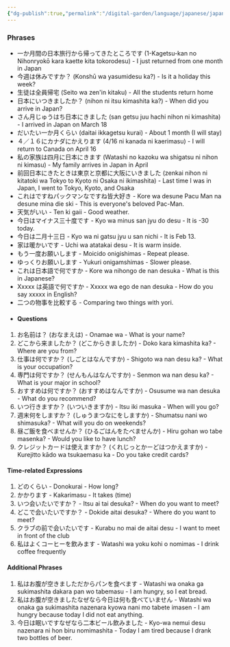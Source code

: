 ```yaml
---
{"dg-publish":true,"permalink":"/digital-garden/language/japanese/japanese-phrases/","updated":"2023-12-08T18:22:14.997-07:00"}
---
```


### Phrases

- 一か月間の日本旅行から帰ってきたところです (1-Kagetsu-kan no Nihonryokō kara kaette kita tokorodesu) - I just returned from one month in Japan
- 今週は休みですか？ (Konshū wa yasumidesu ka?) - Is it a holiday this week?
- 生徒は全員帰宅 (Seito wa zen'in kitaku) - All the students return home
- 日本にいつきましたか？ (nihon ni itsu kimashita ka?) - When did you arrive in Japan?
- さん月じゅうはち日本にきました (san getsu juu hachi nihon ni kimashita) - I arrived in Japan on March 18
- だいたい一か月くらい (daitai ikkagetsu kurai) - About 1 month (I will stay)
- ４／１６にカナダにかえります (4/16 ni kanada ni kaerimasu) - I will return to Canada on April 16
- 私の家族は四月に日本にきます (Watashi no kazoku wa shigatsu ni nihon ni kimasu) - My family arrives in Japan in April
- 前回日本にきたときは東京と京都に大阪にいきました (zenkai nihon ni kitatoki wa Tokyo to Kyoto ni Osaka ni ikimashita) - Last time I was in Japan, I went to Tokyo, Kyoto, and Osaka
- これはですねパックマンなですね皆大好き - Kore wa desune Pacu Man na desune mina die ski - This is everyone's beloved Pac-Man.
- 天気がいい - Ten ki gaii - Good weather.
- 今日はマイナス三十度です - Kyo wa minus san jyu do desu - It is -30 today.
- 今日は二月十三日 - Kyo wa ni gatsu jyu u san nichi - It is Feb 13.
- 家は暖かいです - Uchi wa atatakai desu - It is warm inside.
- もう一度お願いします - Moicido onigishimas - Repeat please.
- ゆっくりお願いします - Yukuri onigamshimas - Slower please.
- これは日本語で何ですか - Kore wa nihongo de nan desuka - What is this in Japanese?
- Xxxxx は英語で何ですか - Xxxxx wa ego de nan desuka - How do you say xxxxx in English?
- 二つの物事を比較する - Comparing two things with yori.
- #### Questions

1. お名前は？ (おなまえは) - Onamae wa - What is your name?
2. どこから来ましたか？ (どこからきましたか) - Doko kara kimashita ka? - Where are you from?
3. 仕事は何ですか？ (しごとはなんですか) - Shigoto wa nan desu ka? - What is your occupation?
4. 専門は何ですか？ (せんもんはなんですか) - Senmon wa nan desu ka? - What is your major in school?
5. おすすめは何ですか？ (おすすめはなんですか) - Osusume wa nan desuka - What do you recommend?
6. いつ行きますか？ (いついきますか) - Itsu iki masuka - When will you go?
7. 週末何をしますか？ (しゅうまつなにをしますか) - Shumatsu nani wo shimasuka? - What will you do on weekends?
8. 昼ご飯を食べませんか？ (ひるごはんをたべませんか) - Hiru gohan wo tabe masenka? - Would you like to have lunch?
9. クレジットカードは使えますか？ (くれじっとかーどはつかえますか) - Kurejitto kādo wa tsukaemasu ka - Do you take credit cards?

#### Time-related Expressions

1. どのくらい - Donokurai - How long?
2. かかります - Kakarimasu - It takes (time)
3. いつ会いたいですか？ - Itsu ai tai desuka? - When do you want to meet?
4. どこで会いたいですか？ - Dokide aitai desuka? - Where do you want to meet?
5. クラブの前で会いたいです - Kurabu no mai de aitai desu - I want to meet in front of the club
6. 私はよくコーヒーを飲みます - Watashi wa yoku kohi o nomimas - I drink coffee frequently

#### Additional Phrases

1. 私はお腹が空きましただからパンを食べます - Watashi wa onaka ga sukimashita dakara pan wo tabemasu - I am hungry, so I eat bread.
2. 私はお腹が空きましたなぜなら今日は何も食べていません - Watashi wa onaka ga sukimashita nazenara kyowa nani mo tabete imasen - I am hungry because today I did not eat anything.
3. 今日は眠いですなぜなら二本ビール飲みました - Kyo-wa nemui desu nazenara ni hon biru nomimashita - Today I am tired because I drank two bottles of beer.